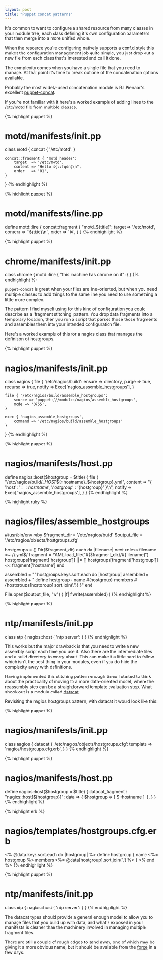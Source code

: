 ```yaml
---
layout: post
title: "Puppet concat patterns"
---
```


It's common to want to configure a shared resource from many classes in your
module tree, each class defining it's own configuration parameters that then
merge into a more unified whole.

When the resource you're configuring natively supports a conf.d style
this makes the configuration management job quite simple, you just drop
out a new file from each class that's interested and call it done.

The complexity comes when you have a single file that you need to
manage.  At that point it's time to break out one of the concatenation
options available.

Probably the most widely-used concatenation module is R.I.Pienaar's
excellent [puppet-concat](https://github.com/ripienaar/puppet-concat).

If you're not familiar with it here's a worked example of adding lines
to the /etc/motd file from multiple classes.

{% highlight puppet %}
# motd/manifests/init.pp
class motd {
    concat { '/etc/motd': }

    concat::fragment { 'motd_header':
        target  => '/etc/motd',
        content => "Hello ${::fqdn}\n",
        order   => '01',
    }
}
{% endhighlight %}

{% highlight puppet %}
# motd/manifests/line.pp
define motd::line {
    concat::fragment { "motd_${title}":
        target  => '/etc/motd',
        content => "${title}\n",
        order   => '10',
    }
}
{% endhighlight %}

{% highlight puppet %}
# chrome/manifests/init.pp
class chrome {
    motd::line { "this machine has chrome on it": }
}
{% endhighlight %}


`puppet-concat` is great when your files are line-oriented, but when you
need multiple classes to add things to the same line you need to use
something a little more complex.

The pattern I find myself using for this kind of configuration you could
describe as a 'fragment stitching' pattern. You drop data fragments into
a temporary location, then you run a script that parses those those
fragments and assembles them into your intended configuration file.

Here's a worked example of this for a nagios class that manages the
definition of hostgroups.

{% highlight puppet %}
# nagios/manifests/init.pp
class nagios {
    file { '/etc/nagios/build':
        ensure  => directory,
        purge   => true,
        recurse => true,
        notify  => Exec['nagios_assemble_hostgroups'],
    }

    file { '/etc/nagios/build/assemble_hostgroups':
        source => 'puppet:///modules/nagios/assemble_hostgroups',
        mode => '0755',
    }

    exec { 'nagios_assemble_hostgroups',
        command => '/etc/nagios/build/assemble_hostgroups'
    }
}
{% endhighlight %}

{% highlight puppet %}
# nagios/manifests/host.pp
define nagios::host($hostgroup = $title) {
    file { "/etc/nagios/build/__HOST_${::hostname}_${hostgroup}.yml",
        content => "{ 'host': '${::hostname}', 'hostgroup': '${hostgroup}' }\n",
        notify  => Exec['nagios_assemble_hostgroups'],
    }
}
{% endhighlight %}

{% highlight ruby %}
# nagios/files/assemble_hostgroups
#/usr/bin/env ruby
$fragment_dir = '/etc/nagios/build'
$output_file  = '/etc/nagios/objects/hostgroups.cfg'

hostgroups = {}
Dir($fragment_dir).each do |filename|
    next unless filename =~ /\.yml$/
    fragment = YAML.load_file("#{$fragment_dir}/#{filename}")
    hostgroups[fragment['hostgroup']] ||= []
    hostgroups[fragment['hostgroup']] << fragment['hostname']
end

assembled = ""
hostgroups.keys.sort.each do |hostgroup|
        assembled = assembled + "
define hostgroup {
        name    #{hostgroup}
        members #{hostgroups[hostgroup].sort.join(',')}
}"
end

File.open($output_file, "w") { |f| f.write(assembled) }
{% endhighlight %}

{% highlight puppet %}
# ntp/manifests/init.pp
class ntp {
    nagios::host { 'ntp server': }
}
{% endhighlight %}


This works but the major drawback is that you need to write a new
assembly script each time you use it.  Also there are the intermediate files
and a build directory to worry about.  This can make it a little hard to follow
which isn't the best thing in your modules, even if you do hide the complexity
away with definitions.

Having implemented this stitching pattern enough times I started to
think about the practicality of moving to a more data-oriented model, where the
reassembly step can be a straightforward template evaluation step.  What shook
out is a module called [datacat](https://github.com/richardc/puppet-datacat).

Revisiting the nagios hostgroups pattern, with datacat it would look like this:

{% highlight puppet %}
# nagios/manifests/init.pp
class nagios {
    datacat { '/etc/nagios/objects/hostgroups.cfg':
        template => 'nagios/hostgroups.cfg.erb',
    }
}
{% endhighlight %}

{% highlight puppet %}
# nagios/manifests/host.pp
define nagios::host($hostgroup = $title) {
    datacat_fragment { "nagios::host[${hostgroup}]":
        data => {
            $hostgroup => [ $::hostname ],
        },
    }
}
{% endhighlight %}

{% highlight erb %}
# nagios/templates/hostgroups.cfg.erb
<% @data.keys.sort.each do |hostgroup| %>
define hostgroup {
        name    <%= hostgroup %>
        members <%= @data[hostgroup].sort.join(',') %>
}
<% end %>
{% endhighlight %}

{% highlight puppet %}
# ntp/manifests/init.pp
class ntp {
    nagios::host { 'ntp server': }
}
{% endhighlight %}


The datacat types should provide a general enough model to allow you
to manage files that you build up with data, and what's exposed in your
manifests is cleaner than the machinery involved in managing multiple
fragment files.

There are still a couple of rough edges to sand away, one of which may
be giving it a more obvious name, but it should be available from the
[forge](http://forge.puppetlabs.com/) in a few days.
